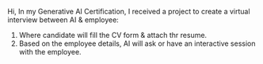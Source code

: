 Hi,
In my Generative AI Certification, I received a project to create a virtual interview between AI & employee:
1. Where candidate will fill the CV form & attach thr resume.
2. Based on the employee details, AI will ask or have an interactive session with the employee.
